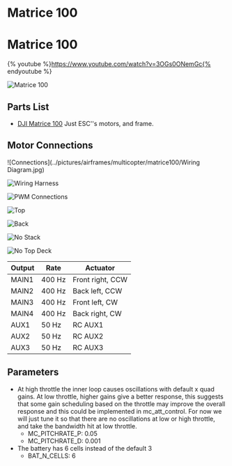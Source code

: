# Matrice 100

# Matrice 100

{% youtube %}https://www.youtube.com/watch?v=3OGs0ONemGc{% endyoutube %}

![Matrice 100](../pictures/airframes/multicopter/matrice100/Matrice100.jpg)

## Parts List

- [DJI Matrice 100](http://store.dji.com/product/matrice-100) Just ESC''s motors, and frame.

## Motor Connections

![Connections](../pictures/airframes/multicopter/matrice100/Wiring Diagram.jpg)

![Wiring Harness](../pictures/airframes/multicopter/matrice100/WiringHarness.jpg)

![PWM Connections](../pictures/airframes/multicopter/matrice100/PwmInput.jpg)

![Top](../pictures/airframes/multicopter/matrice100/Top.jpg)

![Back](../pictures/airframes/multicopter/matrice100/Back.jpg)

![No Stack](../pictures/airframes/multicopter/matrice100/NoStack.jpg)

![No Top Deck](../pictures/airframes/multicopter/matrice100/NoTopDeck.jpg)

| Output | Rate   | Actuator         |
| ------ | ------ | ---------------- |
| MAIN1  | 400 Hz | Front right, CCW |
| MAIN2  | 400 Hz | Back left, CCW   |
| MAIN3  | 400 Hz | Front left, CW   |
| MAIN4  | 400 Hz | Back right, CW   |
| AUX1   | 50 Hz  | RC AUX1          |
| AUX2   | 50 Hz  | RC AUX2          |
| AUX3   | 50 Hz  | RC AUX3          |

## Parameters

- At high throttle the inner loop causes oscillations with default x quad gains. At low throttle, higher gains give a better response, this suggests that some gain scheduling based on the throttle may improve the overall response and this could be implemented in mc_att_control. For now we will just tune it so that there are no oscillations at low or high throttle, and take the bandwidth hit at low throttle.
  - MC_PITCHRATE_P: 0.05
  - MC_PITCHRATE_D: 0.001
- The battery has 6 cells instead of the default 3
  - BAT_N_CELLS: 6